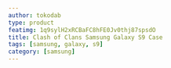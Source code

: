 ```yaml
---
author: tokodab
type: product
featimg: 1q9sylH2xRCBaFC8hFE0Jv0thj87spsdO
title: Clash of Clans Samsung Galaxy S9 Case
tags: [samsung, galaxy, s9]
category: [samsung]
---
```

